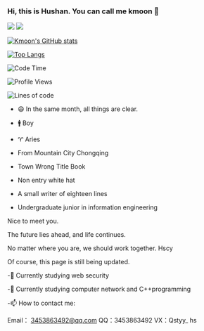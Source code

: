 ### Hi, this is Hushan. You can call me kmoon 👋


[![](https://img.shields.io/badge/blog-kmoon-brightgreen?style=for-the-badge&logo=hexo)](https://kmoon.fun) [![](https://img.shields.io/badge/bilibili-kmoon-ff69b4?style=for-the-badge&logo=Bilibili)](https://space.bilibili.com/11674667)


[![Kmoon's GitHub stats](https://github-readme-stats.vercel.app/api?username=kmoonn&count_private=true&show_icons=true)](https://github.com/kmoonn)

[![Top Langs](https://github-readme-stats.vercel.app/api/top-langs/?username=kmoonn&layout=compact)](https://github.com/kmoonn)

<!--START_SECTION:waka-->
![Code Time](http://img.shields.io/badge/Code%20Time-499%20hrs%2045%20mins-blue)

![Profile Views](http://img.shields.io/badge/Profile%20Views-3-blue)

![Lines of code](https://img.shields.io/badge/From%20Hello%20World%20I%27ve%20Written-1%20Million%20lines%20of%20code-blue)



-  😄  In the same month, all things are clear.


-  🚹 Boy
-  ♈ Aries
- From Mountain City Chongqing
- Town Wrong Title Book
- Non entry white hat
- A small writer of eighteen lines
- Undergraduate junior in information engineering


Nice to meet you.

The future lies ahead, and life continues.

No matter where you are, we should work together. Hscy

Of course, this page is still being updated.



-🔭  Currently studying web security

-🌱  Currently studying computer network and C++programming

-📫  How to contact me:

Email： 3453863492@qq.com
QQ：3453863492
VX：Qstyy_ hs
